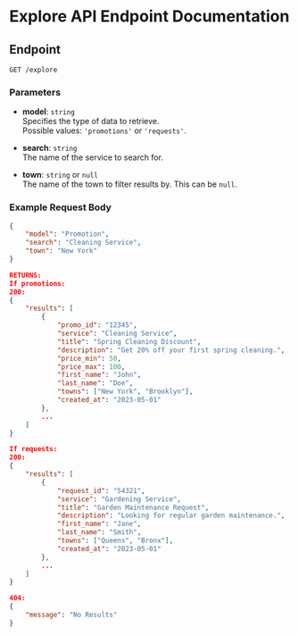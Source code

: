 # Explore API Endpoint Documentation

## Endpoint

`GET /explore`

### Parameters

- **model**: `string`  
  Specifies the type of data to retrieve.  
  Possible values: `'promotions'` or `'requests'`.

- **search**: `string`  
  The name of the service to search for.

- **town**: `string` or `null`  
  The name of the town to filter results by. This can be `null`.

### Example Request Body

```json
{
    "model": "Promotion",
    "search": "Cleaning Service",
    "town": "New York"
}

RETURNS:
If promotions:
200:
{
    "results": [
        {
            "promo_id": "12345",
            "service": "Cleaning Service",
            "title": "Spring Cleaning Discount",
            "description": "Get 20% off your first spring cleaning.",
            "price_min": 50,
            "price_max": 100,
            "first_name": "John",
            "last_name": "Doe",
            "towns": ["New York", "Brooklyn"],
            "created_at": "2023-05-01"
        },
        ...
    ]
}

If requests:
200:
{
    "results": [
        {
            "request_id": "54321",
            "service": "Gardening Service",
            "title": "Garden Maintenance Request",
            "description": "Looking for regular garden maintenance.",
            "first_name": "Jane",
            "last_name": "Smith",
            "towns": ["Queens", "Bronx"],
            "created_at": "2023-05-01"
        },
        ...
    ]
}

404:
{
    "message": "No Results"
}




```
